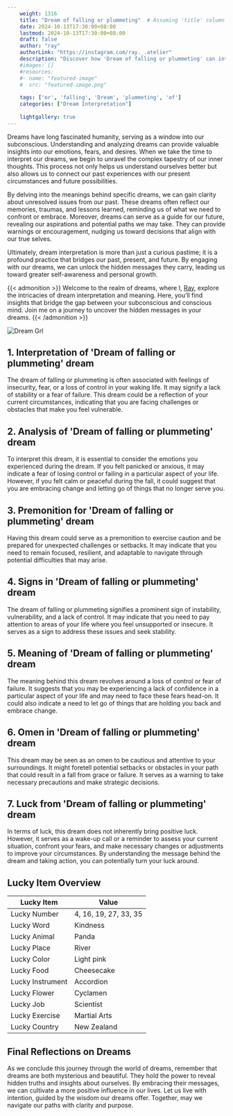 ```yaml
---
    weight: 1316
    title: "Dream of falling or plummeting"  # Assuming 'title' column exists
    date: 2024-10-13T17:30:00+08:00
    lastmod: 2024-10-13T17:30:00+08:00
    draft: false
    author: "ray"
    authorLink: "https://instagram.com/ray._.atelier"
    description: "Discover how 'Dream of falling or plummeting' can interpret your future and uncover its significant meanings in your life."
    #images: []
    #resources:
    #- name: "featured-image"
    #  src: "featured-image.png"
    
    tags: ['or', 'falling', 'Dream', 'plummeting', 'of']
    categories: ["Dream Interpretation"]
    
    lightgallery: true
---
```

    
Dreams have long fascinated humanity, serving as a window into our subconscious. Understanding and analyzing dreams can provide valuable insights into our emotions, fears, and desires. When we take the time to interpret our dreams, we begin to unravel the complex tapestry of our inner thoughts. This process not only helps us understand ourselves better but also allows us to connect our past experiences with our present circumstances and future possibilities.

By delving into the meanings behind specific dreams, we can gain clarity about unresolved issues from our past. These dreams often reflect our memories, traumas, and lessons learned, reminding us of what we need to confront or embrace. Moreover, dreams can serve as a guide for our future, revealing our aspirations and potential paths we may take. They can provide warnings or encouragement, nudging us toward decisions that align with our true selves.

Ultimately, dream interpretation is more than just a curious pastime; it is a profound practice that bridges our past, present, and future. By engaging with our dreams, we can unlock the hidden messages they carry, leading us toward greater self-awareness and personal growth.

{{< admonition >}}
Welcome to the realm of dreams, where I, [Ray](https://instagram.com/ray._.atelier), explore the intricacies of dream interpretation and meaning. Here, you’ll find insights that bridge the gap between your subconscious and conscious mind. Join me on a journey to uncover the hidden messages in your dreams.
{{< /admonition >}}

![Dream Grl](https://cdn.pixabay.com/photo/2017/11/02/03/35/gothic-2910057_1280.jpg "Dream Grl")

## 1. Interpretation of 'Dream of falling or plummeting' dream
 The dream of falling or plummeting is often associated with feelings of insecurity, fear, or a loss of control in your waking life. It may signify a lack of stability or a fear of failure. This dream could be a reflection of your current circumstances, indicating that you are facing challenges or obstacles that make you feel vulnerable.

## 2. Analysis of 'Dream of falling or plummeting' dream
 To interpret this dream, it is essential to consider the emotions you experienced during the dream. If you felt panicked or anxious, it may indicate a fear of losing control or failing in a particular aspect of your life. However, if you felt calm or peaceful during the fall, it could suggest that you are embracing change and letting go of things that no longer serve you.

## 3. Premonition for 'Dream of falling or plummeting' dream
 Having this dream could serve as a premonition to exercise caution and be prepared for unexpected challenges or setbacks. It may indicate that you need to remain focused, resilient, and adaptable to navigate through potential difficulties that may arise.

## 4. Signs in 'Dream of falling or plummeting' dream
 The dream of falling or plummeting signifies a prominent sign of instability, vulnerability, and a lack of control. It may indicate that you need to pay attention to areas of your life where you feel unsupported or insecure. It serves as a sign to address these issues and seek stability.

## 5. Meaning of 'Dream of falling or plummeting' dream
 The meaning behind this dream revolves around a loss of control or fear of failure. It suggests that you may be experiencing a lack of confidence in a particular aspect of your life and may need to face these fears head-on. It could also indicate a need to let go of things that are holding you back and embrace change.

## 6. Omen in 'Dream of falling or plummeting' dream
 This dream may be seen as an omen to be cautious and attentive to your surroundings. It might foretell potential setbacks or obstacles in your path that could result in a fall from grace or failure. It serves as a warning to take necessary precautions and make strategic decisions.

## 7. Luck from 'Dream of falling or plummeting' dream
 In terms of luck, this dream does not inherently bring positive luck. However, it serves as a wake-up call or a reminder to assess your current situation, confront your fears, and make necessary changes or adjustments to improve your circumstances. By understanding the message behind the dream and taking action, you can potentially turn your luck around.

## Lucky Item Overview
| Lucky Item          | Value              |
|---------------|--------------------|
| Lucky Number        | 4, 16, 19, 27, 33, 35  |
| Lucky Word          | Kindness |
| Lucky Animal        | Panda |
| Lucky Place         | River     |
| Lucky Color         | Light pink     |
| Lucky Food          | Cheesecake      |
| Lucky Instrument    | Accordion |
| Lucky Flower        | Cyclamen    |
| Lucky Job           | Scientist       |
| Lucky Exercise      | Martial Arts  |
| Lucky Country       | New Zealand    |


##  Final Reflections on Dreams

As we conclude this journey through the world of dreams, remember that dreams are both mysterious and beautiful. They hold the power to reveal hidden truths and insights about ourselves. By embracing their messages, we can cultivate a more positive influence in our lives. Let us live with intention, guided by the wisdom our dreams offer. Together, may we navigate our paths with clarity and purpose.
